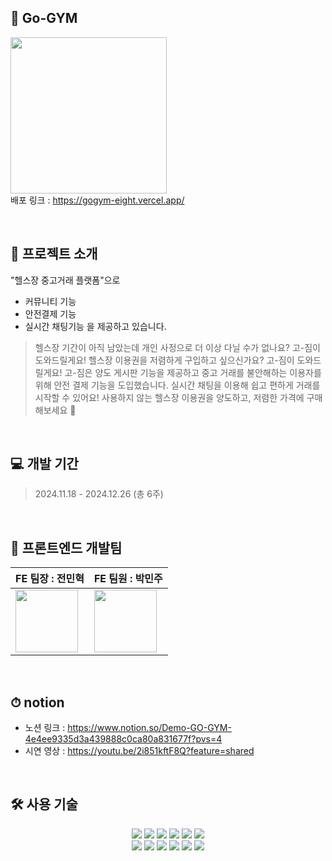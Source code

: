 ## 💪 Go-GYM
<img src="https://velog.velcdn.com/images/mari0000/post/d91d634f-2ae1-41e2-8e0e-78f40a369b76/image.png" width="250"/> <br /> 배포 링크 : https://gogym-eight.vercel.app/

<br />

## 🚀 프로젝트 소개
"헬스장 중고거래 플랫폼"으로 
- 커뮤니티 기능
- 안전결제 기능
- 실시간 채팅기능
을 제공하고 있습니다.

> 헬스장 기간이 아직 남았는데 개인 사정으로 더 이상 다닐 수가 없나요? 고-짐이 도와드릴게요!
헬스장 이용권을 저렴하게 구입하고 싶으신가요? 고-짐이 도와드릴게요!
고-짐은 양도 게시판 기능을 제공하고 중고 거래를 불안해하는 이용자를 위해 안전 결제 기능을 도입했습니다. 
실시간 채팅을 이용해 쉽고 편하게 거래를 시작할 수 있어요!
사용하지 않는 헬스장 이용권을 양도하고, 저렴한 가격에 구매해보세요 🤗
<br />

## 💻 개발 기간
> 2024.11.18 - 2024.12.26 (총 6주)
<br />

## 📃 프론트엔드 개발팀
|FE 팀장 : 전민혁| FE 팀원 : 박민주|
|------|---|
|<img src="https://velog.velcdn.com/images/mari0000/post/50f1553b-2695-48d6-8827-f7fc5eef6a9b/image.jpg" width="100px"/>| <img src="https://velog.velcdn.com/images/mari0000/post/e11a77c1-10d2-4462-a46b-5a27b13a399f/image.jpg" width="100px"/>|
<br />

##  ⏱ notion
- 노션 링크 : https://www.notion.so/Demo-GO-GYM-4e4ee9335d3a439888c0ca80a831677f?pvs=4  <br />
- 시연 영상 : https://youtu.be/2i851kftF8Q?feature=shared

<br />

## 🛠 사용 기술
<div align=center> 
  <img src="https://img.shields.io/badge/html5-E34F26?style=for-the-badge&logo=html5&logoColor=white"> 
  <img src="https://img.shields.io/badge/css-1572B6?style=for-the-badge&logo=css3&logoColor=white"> 
  <img src="https://img.shields.io/badge/Typescript-3178C6?style=for-the-badge&logo=Typescript&logoColor=white"> 
  <img src="https://img.shields.io/badge/react-61DAFB?style=for-the-badge&logo=react&logoColor=black"> 
  <img src="https://img.shields.io/badge/Next.js-black?style=for-the-badge&logo=next.js&logoColor=white">
  <img src="https://img.shields.io/badge/Reactquery-FF4154?style=for-the-badge&logo=reactquery&logoColor=white">
      <br />
  <img src="https://img.shields.io/badge/Axios-5A29E4?style=for-the-badge&logo=axios&logoColor=white">
  <img src="https://img.shields.io/badge/vercel-000000?style=for-the-badge&logo=vercel&logoColor=white">
  <img src="https://img.shields.io/badge/Tailwindcss-06B6D4?style=for-the-badge&logo=tailwindcss&logoColor=white">
  <img src="https://img.shields.io/badge/Daisyui-1AD1A5?style=for-the-badge&logo=daisyui&logoColor=white">
  <img src="https://img.shields.io/badge/github-181717?style=for-the-badge&logo=github&logoColor=white">
  <img src="https://img.shields.io/badge/git-F05032?style=for-the-badge&logo=git&logoColor=white">
</div>
